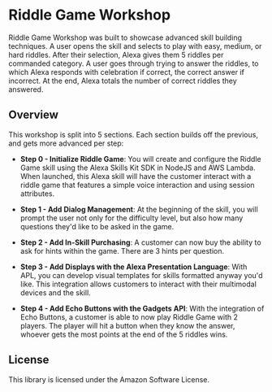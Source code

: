# Riddle Game Workshop 

Riddle Game Workshop was built to showcase advanced skill building techniques. A user opens the skill and selects to play with easy, medium, or hard riddles. After their selection, Alexa gives them 5 riddles per commanded category. A user goes through trying to answer the riddles, to which Alexa responds with celebration if correct, the correct answer if incorrect. At the end, Alexa totals the number of correct riddles they answered.

## Overview

This workshop is split into 5 sections. Each section builds off the previous, and gets more advanced per step:

- **Step 0 - Initialize Riddle Game**: You will create and configure the Riddle Game skill using the Alexa Skills Kit SDK in NodeJS and AWS Lambda. When launched, this Alexa skill will have the customer interact with a riddle game that features a simple voice interaction and using session attributes.

- **Step 1 - Add Dialog Management**: At the beginning of the skill, you will prompt the user not only for the difficulty level, but also how many questions they'd like to be asked in the game.

- **Step 2 - Add In-Skill Purchasing**: A customer can now buy the ability to ask for hints within the game. There are 3 hints per question.

- **Step 3 - Add Displays with the Alexa Presentation Language**: With APL, you can develop visual templates for skills formatted anyway you'd like. This integration allows customers to interact with their multimodal devices and the skill.

- **Step 4 - Add Echo Buttons with the Gadgets API**: With the integration of Echo Buttons, a customer is able to now play Riddle Game with 2 players. The player will hit a button when they know the answer, whoever gets the most points at the end of the 5 riddles wins.

## License

This library is licensed under the Amazon Software License.
